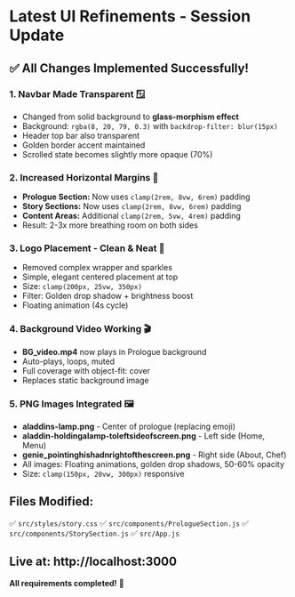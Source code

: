 # Latest UI Refinements - Session Update

## ✅ All Changes Implemented Successfully!

### 1. **Navbar Made Transparent** 🪟
- Changed from solid background to **glass-morphism effect**
- Background: `rgba(8, 20, 79, 0.3)` with `backdrop-filter: blur(15px)`
- Header top bar also transparent
- Golden border accent maintained
- Scrolled state becomes slightly more opaque (70%)

### 2. **Increased Horizontal Margins** 📏
- **Prologue Section:** Now uses `clamp(2rem, 8vw, 6rem)` padding
- **Story Sections:** Now uses `clamp(2rem, 8vw, 6rem)` padding  
- **Content Areas:** Additional `clamp(2rem, 5vw, 4rem)` padding
- Result: 2-3x more breathing room on both sides

### 3. **Logo Placement - Clean & Neat** 🎨
- Removed complex wrapper and sparkles
- Simple, elegant centered placement at top
- Size: `clamp(200px, 25vw, 350px)`
- Filter: Golden drop shadow + brightness boost
- Floating animation (4s cycle)

### 4. **Background Video Working** 🎬
- **BG_video.mp4** now plays in Prologue background
- Auto-plays, loops, muted
- Full coverage with object-fit: cover
- Replaces static background image

### 5. **PNG Images Integrated** 🖼️
- **aladdins-lamp.png** - Center of prologue (replacing emoji)
- **aladdin-holdingalamp-toleftsideofscreen.png** - Left side (Home, Menu)
- **genie_pointinghishadnrightofthescreen.png** - Right side (About, Chef)
- All images: Floating animations, golden drop shadows, 50-60% opacity
- Size: `clamp(150px, 20vw, 300px)` responsive

## Files Modified:
✅ `src/styles/story.css`
✅ `src/components/PrologueSection.js`
✅ `src/components/StorySection.js`
✅ `src/App.js`

## Live at: http://localhost:3000

**All requirements completed!** 🎉
